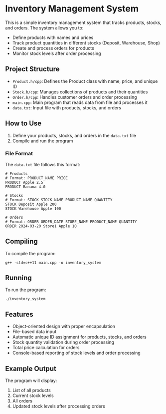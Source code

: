 # Inventory Management System

This is a simple inventory management system that tracks products, stocks, and orders. The system allows you to:

- Define products with names and prices
- Track product quantities in different stocks (Deposit, Warehouse, Shop)
- Create and process orders for products
- Monitor stock levels after order processing

## Project Structure

- `Product.h/cpp`: Defines the Product class with name, price, and unique ID
- `Stock.h/cpp`: Manages collections of products and their quantities
- `Order.h/cpp`: Handles customer orders and order processing
- `main.cpp`: Main program that reads data from file and processes it
- `data.txt`: Input file with products, stocks, and orders

## How to Use

1. Define your products, stocks, and orders in the `data.txt` file
2. Compile and run the program

### File Format

The `data.txt` file follows this format:

```
# Products
# Format: PRODUCT_NAME PRICE
PRODUCT Apple 2.5
PRODUCT Banana 4.0

# Stocks
# Format: STOCK STOCK_NAME PRODUCT_NAME QUANTITY
STOCK Deposit Apple 200
STOCK Warehouse Apple 100

# Orders
# Format: ORDER ORDER_DATE STORE_NAME PRODUCT_NAME QUANTITY
ORDER 2024-03-20 Store1 Apple 10
```

## Compiling

To compile the program:

```
g++ -std=c++11 main.cpp -o inventory_system
```

## Running

To run the program:

```
./inventory_system
```

## Features

- Object-oriented design with proper encapsulation
- File-based data input
- Automatic unique ID assignment for products, stocks, and orders
- Stock quantity validation during order processing
- Total price calculation for orders
- Console-based reporting of stock levels and order processing

## Example Output

The program will display:

1. List of all products
2. Current stock levels
3. All orders
4. Updated stock levels after processing orders
